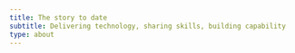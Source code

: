 ```yaml
---
title: The story to date
subtitle: Delivering technology, sharing skills, building capability
type: about
---
```

